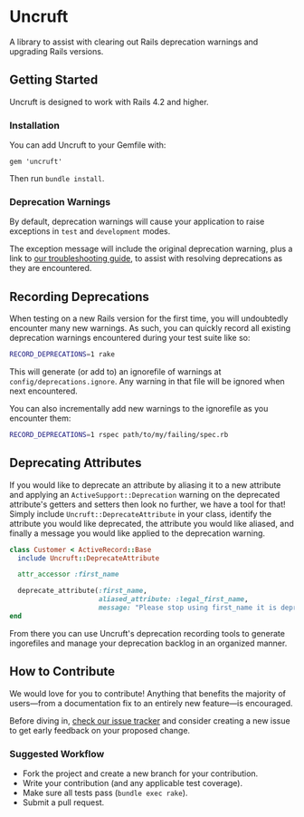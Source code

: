 Uncruft
========

A library to assist with clearing out Rails deprecation warnings and upgrading Rails versions.

## Getting Started

Uncruft is designed to work with Rails 4.2 and higher.

### Installation

You can add Uncruft to your Gemfile with:

```
gem 'uncruft'
```

Then run `bundle install`.

### Deprecation Warnings

By default, deprecation warnings will cause your application to raise exceptions in `test` and `development` modes.

The exception message will include the original deprecation warning, plus a link to [our troubleshooting guide](https://github.com/Betterment/uncruft/blob/master/GUIDE.md), to assist with resolving deprecations as they are encountered.

## Recording Deprecations

When testing on a new Rails version for the first time, you will undoubtedly encounter many new warnings. As such, you can quickly record all existing deprecation warnings encountered during your test suite like so:

```bash
RECORD_DEPRECATIONS=1 rake
```

This will generate (or add to) an ignorefile of warnings at `config/deprecations.ignore`. Any warning in that file will be ignored when next encountered.

You can also incrementally add new warnings to the ignorefile as you encounter them:

```bash
RECORD_DEPRECATIONS=1 rspec path/to/my/failing/spec.rb
```

## Deprecating Attributes

If you would like to deprecate an attribute by aliasing it to a new attribute and applying an `ActiveSupport::Deprecation` warning on the deprecated attribute's getters and setters then look no further, we have a tool for that! Simply include `Uncruft::DeprecateAttribute` in your class, identify the attribute you would like deprecated, the attribute you would like aliased, and finally a message you would like applied to the deprecation warning.

```ruby
class Customer < ActiveRecord::Base
  include Uncruft::DeprecateAttribute

  attr_accessor :first_name

  deprecate_attribute(:first_name,
                      aliased_attribute: :legal_first_name,
                      message: "Please stop using first_name it is deprecated, please use legal_first_name instead!")
end
```

From there you can use Uncruft's deprecation recording tools to generate ingorefiles and manage your deprecation backlog in an organized manner.

## How to Contribute

We would love for you to contribute! Anything that benefits the majority of users—from a documentation fix to an entirely new feature—is encouraged.

Before diving in, [check our issue tracker](//github.com/Betterment/uncruft/issues) and consider creating a new issue to get early feedback on your proposed change.

### Suggested Workflow

* Fork the project and create a new branch for your contribution.
* Write your contribution (and any applicable test coverage).
* Make sure all tests pass (`bundle exec rake`).
* Submit a pull request.
